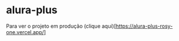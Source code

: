 # alura-plus

Para ver o projeto em produção (clique aqui)[https://alura-plus-rosy-one.vercel.app/]
